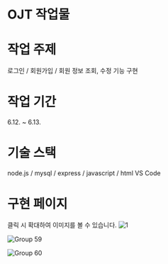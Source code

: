 # OJT 작업물

# 작업 주제
로그인 / 회원가입 / 회원 정보 조회, 수정 기능 구현

# 작업 기간

6.12. ~ 6.13.

# 기술 스택

node.js / mysql / express / javascript / html
VS Code

# 구현 페이지

클릭 시 확대하여 이미지를 볼 수 있습니다. 
![1](https://github.com/sol-ee/SignupProject/assets/159120751/060645ce-cf63-4762-8283-10e687a015de)

![Group 59](https://github.com/sol-ee/SignupProject/assets/159120751/4500ae54-053b-4f29-a3ee-6361489dbb6c)

![Group 60](https://github.com/sol-ee/SignupProject/assets/159120751/2f814c49-7ca9-4ac5-aeba-45eefcdd3534)
